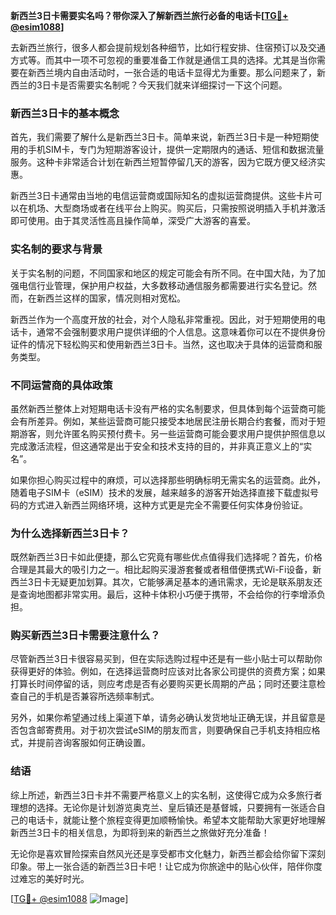 **新西兰3日卡需要实名吗？带你深入了解新西兰旅行必备的电话卡[[TG💪+ @esim1088](https://t.me/s/esim1088)]**

去新西兰旅行，很多人都会提前规划各种细节，比如行程安排、住宿预订以及交通方式等。而其中一项不可忽视的重要准备工作就是通信工具的选择。尤其是当你需要在新西兰境内自由活动时，一张合适的电话卡显得尤为重要。那么问题来了，新西兰的3日卡是否需要实名制呢？今天我们就来详细探讨一下这个问题。

### 新西兰3日卡的基本概念

首先，我们需要了解什么是新西兰3日卡。简单来说，新西兰3日卡是一种短期使用的手机SIM卡，专门为短期游客设计，提供一定期限内的通话、短信和数据流量服务。这种卡非常适合计划在新西兰短暂停留几天的游客，因为它既方便又经济实惠。

新西兰3日卡通常由当地的电信运营商或国际知名的虚拟运营商提供。这些卡片可以在机场、大型商场或者在线平台上购买。购买后，只需按照说明插入手机并激活即可使用。由于其灵活性高且操作简单，深受广大游客的喜爱。

### 实名制的要求与背景

关于实名制的问题，不同国家和地区的规定可能会有所不同。在中国大陆，为了加强电信行业管理，保护用户权益，大多数移动通信服务都需要进行实名登记。然而，在新西兰这样的国家，情况则相对宽松。

新西兰作为一个高度开放的社会，对个人隐私非常重视。因此，对于短期使用的电话卡，通常不会强制要求用户提供详细的个人信息。这意味着你可以在不提供身份证件的情况下轻松购买和使用新西兰3日卡。当然，这也取决于具体的运营商和服务类型。

### 不同运营商的具体政策

虽然新西兰整体上对短期电话卡没有严格的实名制要求，但具体到每个运营商可能会有所差异。例如，某些运营商可能只接受本地居民注册长期合约套餐，而对于短期游客，则允许匿名购买预付费卡。另一些运营商可能会要求用户提供护照信息以完成激活流程，但这通常是出于安全和技术支持的目的，并非真正意义上的“实名”。

如果你担心购买过程中的麻烦，可以选择那些明确标明无需实名的运营商。此外，随着电子SIM卡（eSIM）技术的发展，越来越多的游客开始选择直接下载虚拟号码的方式进入新西兰网络环境，这种方式更是完全不需要任何实体身份验证。

### 为什么选择新西兰3日卡？

既然新西兰3日卡如此便捷，那么它究竟有哪些优点值得我们选择呢？首先，价格合理是其最大的吸引力之一。相比起购买漫游套餐或者租借便携式Wi-Fi设备，新西兰3日卡无疑更加划算。其次，它能够满足基本的通讯需求，无论是联系朋友还是查询地图都非常实用。最后，这种卡体积小巧便于携带，不会给你的行李增添负担。

### 购买新西兰3日卡需要注意什么？

尽管新西兰3日卡很容易买到，但在实际选购过程中还是有一些小贴士可以帮助你获得更好的体验。例如，在选择运营商时应该对比各家公司提供的资费方案；如果打算长时间停留的话，则应考虑是否有必要购买更长周期的产品；同时还要注意检查自己的手机是否兼容所选频率制式。

另外，如果你希望通过线上渠道下单，请务必确认发货地址正确无误，并且留意是否包含邮寄费用。对于初次尝试eSIM的朋友而言，则要确保自己手机支持相应格式，并提前咨询客服如何正确设置。

### 结语

综上所述，新西兰3日卡并不需要严格意义上的实名制，这使得它成为众多旅行者理想的选择。无论你是计划游览奥克兰、皇后镇还是基督城，只要拥有一张适合自己的电话卡，就能让整个旅程变得更加顺畅愉快。希望本文能帮助大家更好地理解新西兰3日卡的相关信息，为即将到来的新西兰之旅做好充分准备！

无论你是喜欢冒险探索自然风光还是享受都市文化魅力，新西兰都会给你留下深刻印象。带上一张合适的新西兰3日卡吧！让它成为你旅途中的贴心伙伴，陪伴你度过难忘的美好时光。

[[TG💪+ @esim1088](https://t.me/s/esim1088) ![Image](https://i.postimg.cc/4NQfJmqS/Snipaste-2025-05-13-00-14-12.png)]
